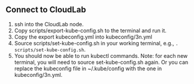 ## Connect to CloudLab

1. ssh into the CloudLab node.
2. Copy scripts/export-kube-config.sh to the terminal and run it.
3. Copy the export kubeconfig.yml into kubeconfig/3n.yml
4. Source scripts/set-kube-config.sh in your working terminal, e.g., `. scripts/set-kube-config.sh`.
5. You should now be able to run kubectl commands. Note: for each new terminal, you will need to source set-kube-config.sh again. Or you can replace the kubeconfig file in ~/.kube/config with the one in kubeconfig/3n.yml.